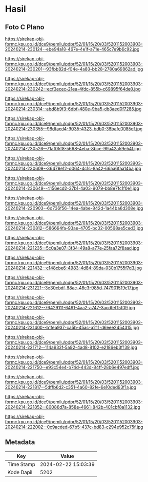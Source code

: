 # Hasil

## Foto C Plano

https://sirekap-obj-formc.kpu.go.id/dce9/pemilu/pdpr/52/01/15/20/03/5201152003903-20240214-230124--ebe94a18-467e-4e1f-a71e-465c7e9b6c92.jpg

https://sirekap-obj-formc.kpu.go.id/dce9/pemilu/pdpr/52/01/15/20/03/5201152003903-20240214-230201--93fbb82d-f04e-4a83-bb28-2780a69862ad.jpg

https://sirekap-obj-formc.kpu.go.id/dce9/pemilu/pdpr/52/01/15/20/03/5201152003903-20240214-230242--ecf3ecec-21ea-4fdc-855b-c69895f64de0.jpg

https://sirekap-obj-formc.kpu.go.id/dce9/pemilu/pdpr/52/01/15/20/03/5201152003903-20240214-230314--abd8b9f3-6dbf-480e-9ba5-db3aed0f7285.jpg

https://sirekap-obj-formc.kpu.go.id/dce9/pemilu/pdpr/52/01/15/20/03/5201152003903-20240214-230355--98dfaed4-9035-4323-bdb0-38bafc0085df.jpg

https://sirekap-obj-formc.kpu.go.id/dce9/pemilu/pdpr/52/01/15/20/03/5201152003903-20240214-230526--71af05f8-5668-4eba-8bce-99a42a59e54f.jpg

https://sirekap-obj-formc.kpu.go.id/dce9/pemilu/pdpr/52/01/15/20/03/5201152003903-20240214-230609--36479e12-d064-4c1c-8a42-66aa6faa14ba.jpg

https://sirekap-obj-formc.kpu.go.id/dce9/pemilu/pdpr/52/01/15/20/03/5201152003903-20240214-230649--4156ecd2-37b1-4a03-9079-bb8e7fc1f0e1.jpg

https://sirekap-obj-formc.kpu.go.id/dce9/pemilu/pdpr/52/01/15/20/03/5201152003903-20240214-220903--6d736f56-14ea-4abe-842d-1a44ba6d308e.jpg

https://sirekap-obj-formc.kpu.go.id/dce9/pemilu/pdpr/52/01/15/20/03/5201152003903-20240214-230812--586694fa-93ae-4705-bc32-00568ae5ced3.jpg

https://sirekap-obj-formc.kpu.go.id/dce9/pemilu/pdpr/52/01/15/20/03/5201152003903-20240214-221235--5c0a3e07-3f34-49a8-a77e-25faa72f8aad.jpg

https://sirekap-obj-formc.kpu.go.id/dce9/pemilu/pdpr/52/01/15/20/03/5201152003903-20240214-221432--c148cbe6-4983-4d84-89da-030b1755f7d3.jpg

https://sirekap-obj-formc.kpu.go.id/dce9/pemilu/pdpr/52/01/15/20/03/5201152003903-20240214-231221--3e30cbdf-88ac-48c3-985d-747901519e17.jpg

https://sirekap-obj-formc.kpu.go.id/dce9/pemilu/pdpr/52/01/15/20/03/5201152003903-20240214-221612--76429111-6491-4aa2-a747-3acdfef15f09.jpg

https://sirekap-obj-formc.kpu.go.id/dce9/pemilu/pdpr/52/01/15/20/03/5201152003903-20240214-231400--b1fea937-ca5b-45ac-a211-d6eee2454315.jpg

https://sirekap-obj-formc.kpu.go.id/dce9/pemilu/pdpr/52/01/15/20/03/5201152003903-20240214-221712--114a933f-5a92-4ad8-8102-e2186eb3f139.jpg

https://sirekap-obj-formc.kpu.go.id/dce9/pemilu/pdpr/52/01/15/20/03/5201152003903-20240214-221750--e93c54e4-b74d-443d-84ff-28b6e497edff.jpg

https://sirekap-obj-formc.kpu.go.id/dce9/pemilu/pdpr/52/01/15/20/03/5201152003903-20240214-221817--5dffb6d2-c351-4a60-82fe-6e10ded93f1a.jpg

https://sirekap-obj-formc.kpu.go.id/dce9/pemilu/pdpr/52/01/15/20/03/5201152003903-20240214-221852--80086d7a-858e-4661-842b-401cbf8a1132.jpg

https://sirekap-obj-formc.kpu.go.id/dce9/pemilu/pdpr/52/01/15/20/03/5201152003903-20240214-222002--0c9acded-67b5-437c-bd83-c294e952c75f.jpg


## Metadata

| Key        | Value               |
| ---------- | ------------------- |
| Time Stamp | 2024-02-22 15:03:39 |
| Kode Dapil | 5202                |



